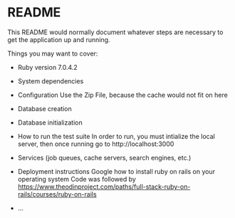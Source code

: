 # README

This README would normally document whatever steps are necessary to get the
application up and running.

Things you may want to cover:

* Ruby version
7.0.4.2
* System dependencies

* Configuration
Use the Zip File, because the cache would not fit on here
* Database creation

* Database initialization

* How to run the test suite
In order to run, you must intialize the local server, then once running go to http://localhost:3000
* Services (job queues, cache servers, search engines, etc.)

* Deployment instructions
Google how to install ruby on rails on your operating system
Code was followed by https://www.theodinproject.com/paths/full-stack-ruby-on-rails/courses/ruby-on-rails
* ...

